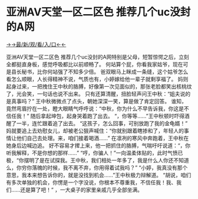 # 亚洲AV天堂一区二区色 推荐几个uc没封的A网

<a href="https://hyp.senfoop.com?https://github.com">→→最/新/观/看/入/口←←</a>


亚洲AV天堂一区二区色 推荐几个uc没封的A网特别是父母，短暂惊愕之后，立刻全都挺直身板，感觉呼吸都比以前顺畅了。
何站算个屁，你看我家姑爷，现在可是县长秘书，比你何站强了不知多少倍。
爸双眼马上眯成一条缝，这个姑爷怎么看怎么顺眼，人长得精神不说，气质也有，小婷嫁给他一辈子就剩享福了。
妈则起身过来，一把拽住王中秋的胳膊，好像第一次见面似的，那张老脸都笑出核桃纹了，光会笑，一句话也说不出来。
只有还算清醒，扭脸轻声问王中秋：“姐夫说的是真事吗？”
王中秋微微点了点头，朝她深深一笑，算是做了肯定回答。
谁知，竟然弯眉拧在一处，瞪大眼睛气呼呼说：“中秋，你为什么不早告诉我，你这是不信任我！”
随后拿起坤包，起身哭着跑了出去。
“，你等等……”王中秋顿时吓得酒醒了一半，连忙跟着追了出去。
“这孩子，怎么回事，可别放跑了我的金龟婿！”
妈就要追上去劝慰女儿，却被老公狠声喊住：“你就别跟着瞎掺和了，年轻人的事情让他们自己去处理。来，咱们接着喝酒……”
在凛冽的寒风中奔跑着，王中秋在她身后边喊边追。
好不容易才撵上来，他一把抓住的胳膊，气喘吁吁说道：“，你听我解释，不是你想的那样……”
“哼，你骗人！”一向温柔体贴的，此时气愤已极，“你摆明了是在试探我。王中秋，我们相处一年多了，我是什么人你还不知道么，你穷你落魄的时候，我不离不弃，你用得着试我吗？”
“小婷，我真没有那个意思，我本来想告诉你的，就是没找到机会……”王中秋极力辩解道。
“胡说，咱们有多次单独的机会，你愣是一个字没说，你根本不尊重我，不信任我！我、我们……还是算了吧！”
，一大桌子的家里亲戚几乎全部坐满。
